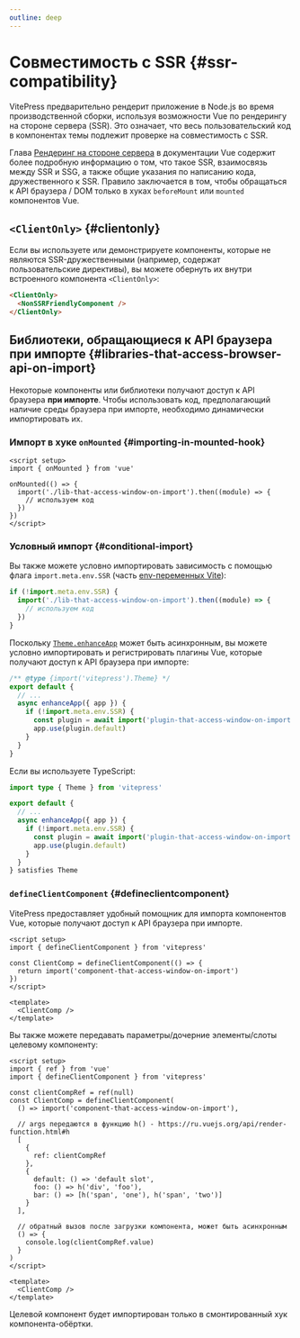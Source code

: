 ```yaml
---
outline: deep
---
```


# Совместимость с SSR {#ssr-compatibility}

VitePress предварительно рендерит приложение в Node.js во время производственной сборки, используя возможности Vue по рендерингу на стороне сервера (SSR). Это означает, что весь пользовательский код в компонентах темы подлежит проверке на совместимость с SSR.

Глава [Рендеринг на стороне сервера](https://ru.vuejs.org/guide/scaling-up/ssr.html) в документации Vue содержит более подробную информацию о том, что такое SSR, взаимосвязь между SSR и SSG, а также общие указания по написанию кода, дружественного к SSR. Правило заключается в том, чтобы обращаться к API браузера / DOM только в хуках `beforeMount` или `mounted` компонентов Vue.

## `<ClientOnly>` {#clientonly}

Если вы используете или демонстрируете компоненты, которые не являются SSR-дружественными (например, содержат пользовательские директивы), вы можете обернуть их внутри встроенного компонента `<ClientOnly>`:

```md
<ClientOnly>
  <NonSSRFriendlyComponent />
</ClientOnly>
```

## Библиотеки, обращающиеся к API браузера при импорте {#libraries-that-access-browser-api-on-import}

Некоторые компоненты или библиотеки получают доступ к API браузера **при импорте**. Чтобы использовать код, предполагающий наличие среды браузера при импорте, необходимо динамически импортировать их.

### Импорт в хуке `onMounted` {#importing-in-mounted-hook}

```vue
<script setup>
import { onMounted } from 'vue'

onMounted(() => {
  import('./lib-that-access-window-on-import').then((module) => {
    // используем код
  })
})
</script>
```

### Условный импорт {#conditional-import}

Вы также можете условно импортировать зависимость с помощью флага `import.meta.env.SSR` (часть [env-переменных Vite](https://vitejs.dev/guide/env-and-mode.html#env-variables)):

```js
if (!import.meta.env.SSR) {
  import('./lib-that-access-window-on-import').then((module) => {
    // используем код
  })
}
```

Поскольку [`Theme.enhanceApp`](./custom-theme#theme-interface) может быть асинхронным, вы можете условно импортировать и регистрировать плагины Vue, которые получают доступ к API браузера при импорте:

```js [.vitepress/theme/index.js]
/** @type {import('vitepress').Theme} */
export default {
  // ...
  async enhanceApp({ app }) {
    if (!import.meta.env.SSR) {
      const plugin = await import('plugin-that-access-window-on-import')
      app.use(plugin.default)
    }
  }
}
```

Если вы используете TypeScript:

```ts [.vitepress/theme/index.ts]
import type { Theme } from 'vitepress'

export default {
  // ...
  async enhanceApp({ app }) {
    if (!import.meta.env.SSR) {
      const plugin = await import('plugin-that-access-window-on-import')
      app.use(plugin.default)
    }
  }
} satisfies Theme
```

### `defineClientComponent` {#defineclientcomponent}

VitePress предоставляет удобный помощник для импорта компонентов Vue, которые получают доступ к API браузера при импорте.

```vue
<script setup>
import { defineClientComponent } from 'vitepress'

const ClientComp = defineClientComponent(() => {
  return import('component-that-access-window-on-import')
})
</script>

<template>
  <ClientComp />
</template>
```

Вы также можете передавать параметры/дочерние элементы/слоты целевому компоненту:

```vue
<script setup>
import { ref } from 'vue'
import { defineClientComponent } from 'vitepress'

const clientCompRef = ref(null)
const ClientComp = defineClientComponent(
  () => import('component-that-access-window-on-import'),

  // args передаются в функцию h() - https://ru.vuejs.org/api/render-function.html#h
  [
    {
      ref: clientCompRef
    },
    {
      default: () => 'default slot',
      foo: () => h('div', 'foo'),
      bar: () => [h('span', 'one'), h('span', 'two')]
    }
  ],

  // обратный вызов после загрузки компонента, может быть асинхронным
  () => {
    console.log(clientCompRef.value)
  }
)
</script>

<template>
  <ClientComp />
</template>
```

Целевой компонент будет импортирован только в смонтированный хук компонента-обёртки.
